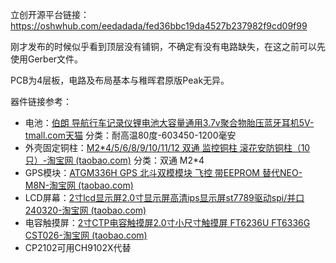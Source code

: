 立创开源平台链接：https://oshwhub.com/eedadada/fed36bbc19da4527b237982f9cd09f99

刚才发布的时候似乎看到顶层没有铺铜，不确定有没有电路缺失，在这之前可以先使用Gerber文件。

PCB为4层板，电路及布局基本与稚晖君原版Peak无异。

器件链接参考：

- 电池：[伯朗 导航行车记录仪锂电池大容量通用3.7v聚合物胎压蓝牙耳机5V-tmall.com天猫](https://detail.tmall.com/item.htm?id=579820162048&spm=a1z09.2.0.0.5eaf2e8dkwSGBJ&_u=b2bdtj0f1990) 分类：耐高温80度-603450-1200毫安
- 外壳固定铜柱：[M2*4/5/6/8/9/10/11/12 双通 监控铜柱 滚花安防铜柱（10只）-淘宝网 (taobao.com)](https://item.taobao.com/item.htm?spm=a1z09.2.0.0.5eaf2e8dkwSGBJ&id=555117890802&_u=b2bdtj0fff40) 分类：双通 M2*4
- GPS模块：[ATGM336H GPS 北斗双模模块 飞控 带EEPROM 替代NEO-M8N-淘宝网 (taobao.com)](https://item.taobao.com/item.htm?spm=a1z09.2.0.0.5eaf2e8dkwSGBJ&id=595353912203&_u=b2bdtj0f9a41)
- LCD屏幕：[2寸lcd显示屏2.0寸显示屏高清ips显示屏st7789驱动spi/并口240320-淘宝网 (taobao.com)](https://item.taobao.com/item.htm?spm=a1z09.2.0.0.5eaf2e8dkwSGBJ&id=653306169973&_u=b2bdtj0faa53)
- 电容触摸屏：[2寸CTP电容触摸屏2.0寸小尺寸触摸屏 FT6236U FT6336G CST026-淘宝网 (taobao.com)](https://item.taobao.com/item.htm?spm=a1z09.2.0.0.5eaf2e8dkwSGBJ&id=607113397517&_u=b2bdtj0f8e5c)
- CP2102可用CH9102X代替